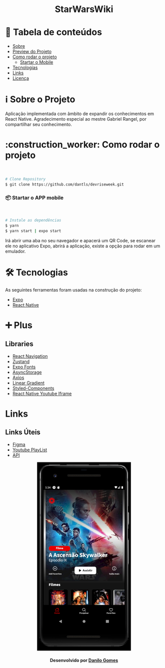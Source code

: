 <h1 align="center" color="red" name="title">StarWarsWiki</h1>


# :pushpin: Tabela de conteúdos
<!--ts-->
   * [Sobre](#sobre)
   * [Preview do Projeto](#preview)
   * [Como rodar o projeto](#run)
      * [Startar o Mobile](#api)
   * [Tecnologias](#tecnologias)
   * [Links](#links)
   * [Licença](#license)
<!--te-->


<h1 name="sobre">ℹ Sobre o Projeto</h1>
Aplicação implementada com âmbito de expandir os conhecimentos em React Native.
Agradecimento especial ao mestre Gabriel Rangel, por compartilhar seu conhecimento.

<h1 name="run">:construction_worker: Como rodar o projeto</h1> <br>

```bash
# Clone Repository
$ git clone https://github.com/dantls/devriseweek.git
```

<h3 name='api'>📦 Startar o APP mobile</h3><br>

```bash
# Instale as dependências
$ yarn
$ yarn start | expo start
```

Irá abrir uma aba no seu navegador e apacerá um QR Code, se escanear ele no aplicativo Expo, abrirá a aplicação, existe a opção para rodar em um emulador.

<h1 name="tecnologias">🛠 Tecnologias</h1>

As seguintes ferramentas foram usadas na construção do projeto:

- [Expo](https://expo.io/)
- [React Native](https://reactnative.dev/)

<h1 name="tecnologias">➕ Plus</h1>

## Libraries

- [React Navigation](https://reactnavigation.org/)
- [Zustand](https://github.com/pmndrs/zustand)
- [Expo Fonts](https://docs.expo.io/guides/using-custom-fonts)
- [AsyncStorage](https://docs.expo.io/versions/latest/sdk/async-storage)
- [Axios](https://github.com/axios/axios)
- [Linear Gradient](https://docs.expo.io/versions/latest/sdk/linear-gradient)
- [Styled-Components](https://styled-components.com/)
- [React Native Youtube Iframe](https://github.com/LonelyCpp/react-native-youtube-iframe)

<h1 name="links">Links</h1>

## Links Úteis

- [Figma](https://www.figma.com/file/FcJqDIFJpy43Zik4QhoJ39/DevRiseWeek-StarWars?node-id=2%3A2)
- [Youtube PlayList](https://www.youtube.com/playlist?list=PL4zG19BCs4pdPJzElbUxCykHTClU-B0Ts)
- [API](https://sevencoders-starwars-wiki.herokuapp.com)

<p align="center">
  <img src="https://github.com/dantls/devriseweek/blob/main/assets/app.png" height=600 width=300 alt="previous" />
</p>


<h4 name="license" align="center">
    Desenvolvido por <a href="https://www.linkedin.com/in/danilo-gomes-394459103/" target="_blank">Danilo Gomes</a>
</h4>
